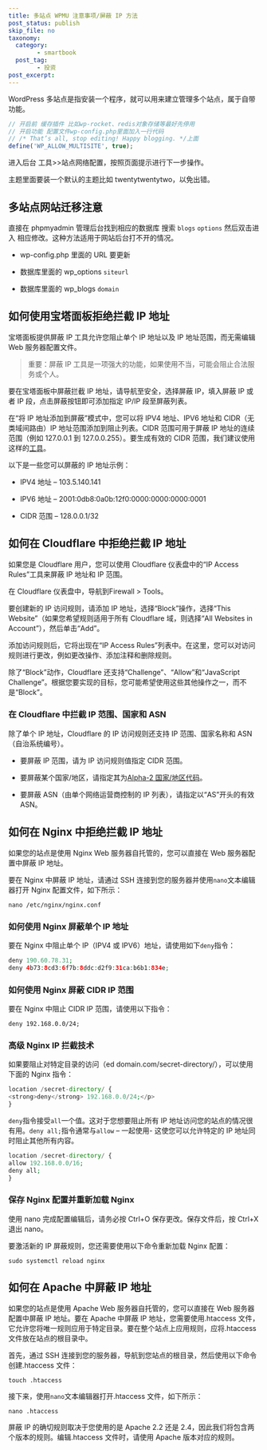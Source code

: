 ```yaml
---
title: 多站点 WPMU 注意事项/屏蔽 IP 方法
post_status: publish
skip_file: no
taxonomy:
  category:
        - smartbook
  post_tag:
        - 投资
post_excerpt: 
---
```

WordPress 多站点是指安装一个程序，就可以用来建立管理多个站点，属于自带功能。

```php
// 开启前 缓存插件 比如wp-rocket、redis对象存储等最好先停用
// 开启功能 配置文件wp-config.php里面加入一行代码
// /* That’s all, stop editing! Happy blogging. */上面
define('WP_ALLOW_MULTISITE', true);
```

进入后台 工具>>站点网络配置，按照页面提示进行下一步操作。

主题里面要装一个默认的主题比如 twentytwentytwo，以免出错。

## 多站点网站迁移注意

直接在 phpmyadmin 管理后台找到相应的数据库 搜索 `blogs` `options` 然后双击进入 相应修改。这种方法适用于网站后台打不开的情况。

* wp-config.php 里面的 URL 要更新

* 数据库里面的 wp_options `siteurl`

* 数据库里面的 wp_blogs `domain`

## 如何使用宝塔面板拒绝拦截 IP 地址

宝塔面板提供屏蔽 IP 工具允许您阻止单个 IP 地址以及 IP 地址范围，而无需编辑 Web 服务器配置文件。

> 重要：屏蔽 IP 工具是一项强大的功能，如果使用不当，可能会阻止合法服务或个人。

要在宝塔面板中屏蔽拦截 IP 地址，请导航至安全，选择屏蔽 IP，填入屏蔽 IP 或者 IP 段，点击屏蔽按钮即可添加指定 IP/IP 段至屏蔽列表。

在“将 IP 地址添加到屏蔽”模式中，您可以将 IPV4 地址、IPV6 地址和 CIDR（无类域间路由）IP 地址范围添加到阻止列表。CIDR 范围可用于屏蔽 IP 地址的连续范围（例如 127.0.0.1 到 127.0.0.255）。要生成有效的 CIDR 范围，我们建议使用这样的[工具](https://www.ipaddressguide.com/cidr)。

以下是一些您可以屏蔽的 IP 地址示例：

* IPV4 地址 – 103.5.140.141

* IPV6 地址 – 2001:0db8:0a0b:12f0:0000:0000:0000:0001

* CIDR 范围 – 128.0.0.1/32

## 如何在 Cloudflare 中拒绝拦截 IP 地址

如果您是 Cloudflare 用户，您可以使用 Cloudflare 仪表盘中的“IP Access Rules”工具来屏蔽 IP 地址和 IP 范围。

在 Cloudflare 仪表盘中，导航到Firewall > Tools。

要创建新的 IP 访问规则，请添加 IP 地址，选择“Block”操作，选择“This Website”（如果您希望规则适用于所有 Cloudflare 域，则选择“All Websites in Account”），然后单击“Add”。

添加访问规则后，它将出现在“IP Access Rules”列表中。在这里，您可以对访问规则进行更改，例如更改操作、添加注释和删除规则。

除了“Block”动作，Cloudflare 还支持“Challenge”、“Allow”和“JavaScript Challenge”。根据您要实现的目标，您可能希望使用这些其他操作之一，而不是“Block”。

### 在 Cloudflare 中拦截 IP 范围、国家和 ASN

除了单个 IP 地址，Cloudflare 的 IP 访问规则还支持 IP 范围、国家名称和 ASN（自治系统编号）。

* 要屏蔽 IP 范围，请为 IP 访问规则值指定 CIDR 范围。

* 要屏蔽某个国家/地区，请指定其为[Alpha-2 国家/地区代码](https://www.iban.com/country-codes)。

* 要屏蔽 ASN（由单个网络运营商控制的 IP 列表），请指定以“AS”开头的有效 ASN。

## 如何在 Nginx 中拒绝拦截 IP 地址

如果您的站点是使用 Nginx Web 服务器自托管的，您可以直接在 Web 服务器配置中屏蔽 IP 地址。

要在 Nginx 中屏蔽 IP 地址，请通过 SSH 连接到您的服务器并使用`nano`文本编辑器打开 Nginx 配置文件，如下所示：

`nano /etc/nginx/nginx.conf`

### 如何使用 Nginx 屏蔽单个 IP 地址

要在 Nginx 中阻止单个 IP（IPV4 或 IPV6）地址，请使用如下`deny`指令：

```php
deny 190.60.78.31;
deny 4b73:8cd3:6f7b:8ddc:d2f9:31ca:b6b1:834e;
```

### 如何使用 Nginx 屏蔽 CIDR IP 范围

要在 Nginx 中阻止 CIDR IP 范围，请使用以下指令：

`deny 192.168.0.0/24;`

### 高级 Nginx IP 拦截技术

如果要阻止对特定目录的访问（ed domain.com/secret-directory/），可以使用下面的 Nginx 指令：

```php
location /secret-directory/ {
<strong>deny</strong> 192.168.0.0/24;</p>
}
```

`deny`指令接受`all`一个值。这对于您想要阻止所有 IP 地址访问您的站点的情况很有用。`deny all;`指令通常与`allow` – 一起使用- 这使您可以允许特定的 IP 地址同时阻止其他所有内容。

```php
location /secret-directory/ {
allow 192.168.0.0/16;
deny all;
}
```

### 保存 Nginx 配置并重新加载 Nginx

使用 nano 完成配置编辑后，请务必按 Ctrl+O 保存更改。保存文件后，按 Ctrl+X 退出 nano。

要激活新的 IP 屏蔽规则，您还需要使用以下命令重新加载 Nginx 配置：

`sudo systemctl reload nginx`

## 如何在 Apache 中屏蔽 IP 地址

如果您的站点是使用 Apache Web 服务器自托管的，您可以直接在 Web 服务器配置中屏蔽 IP 地址。要在 Apache 中屏蔽 IP 地址，您需要使用.htaccess 文件，它允许您将唯一规则应用于特定目录。要在整个站点上应用规则，应将.htaccess 文件放在站点的根目录中。

首先，通过 SSH 连接到您的服务器，导航到您站点的根目录，然后使用以下命令创建.htaccess 文件：

`touch .htaccess`

接下来，使用`nano`文本编辑器打开.htaccess 文件，如下所示：

`nano .htaccess`

屏蔽 IP 的确切规则取决于您使用的是 Apache 2.2 还是 2.4，因此我们将包含两个版本的规则。编辑.htaccess 文件时，请使用 Apache 版本对应的规则。